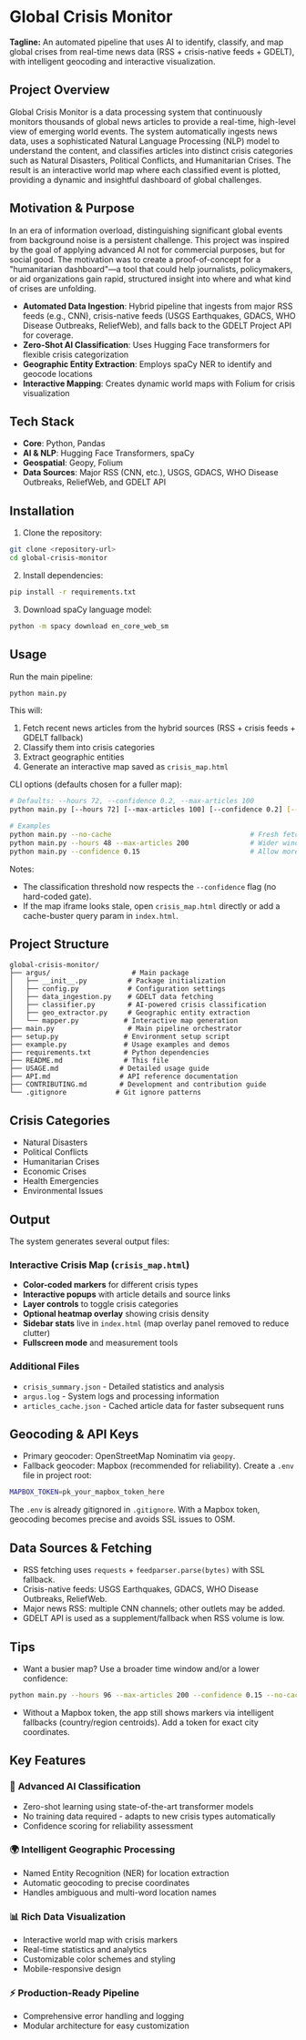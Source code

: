# Global Crisis Monitor

**Tagline:** An automated pipeline that uses AI to identify, classify, and map global crises from real-time news data (RSS + crisis-native feeds + GDELT), with intelligent geocoding and interactive visualization.

## Project Overview

Global Crisis Monitor is a data processing system that continuously monitors thousands of global news articles to provide a real-time, high-level view of emerging world events. The system automatically ingests news data, uses a sophisticated Natural Language Processing (NLP) model to understand the content, and classifies articles into distinct crisis categories such as Natural Disasters, Political Conflicts, and Humanitarian Crises. The result is an interactive world map where each classified event is plotted, providing a dynamic and insightful dashboard of global challenges.

## Motivation & Purpose

In an era of information overload, distinguishing significant global events from background noise is a persistent challenge. This project was inspired by the goal of applying advanced AI not for commercial purposes, but for social good. The motivation was to create a proof-of-concept for a "humanitarian dashboard"—a tool that could help journalists, policymakers, or aid organizations gain rapid, structured insight into where and what kind of crises are unfolding.

- **Automated Data Ingestion**: Hybrid pipeline that ingests from major RSS feeds (e.g., CNN), crisis-native feeds (USGS Earthquakes, GDACS, WHO Disease Outbreaks, ReliefWeb), and falls back to the GDELT Project API for coverage.
- **Zero-Shot AI Classification**: Uses Hugging Face transformers for flexible crisis categorization
- **Geographic Entity Extraction**: Employs spaCy NER to identify and geocode locations
- **Interactive Mapping**: Creates dynamic world maps with Folium for crisis visualization

## Tech Stack

- **Core**: Python, Pandas
- **AI & NLP**: Hugging Face Transformers, spaCy
- **Geospatial**: Geopy, Folium
- **Data Sources**: Major RSS (CNN, etc.), USGS, GDACS, WHO Disease Outbreaks, ReliefWeb, and GDELT API

## Installation

1. Clone the repository:
```bash
git clone <repository-url>
cd global-crisis-monitor
```

2. Install dependencies:
```bash
pip install -r requirements.txt
```

3. Download spaCy language model:
```bash
python -m spacy download en_core_web_sm
```

## Usage

Run the main pipeline:
```bash
python main.py
```

This will:
1. Fetch recent news articles from the hybrid sources (RSS + crisis feeds + GDELT fallback)
2. Classify them into crisis categories
3. Extract geographic entities
4. Generate an interactive map saved as `crisis_map.html`

CLI options (defaults chosen for a fuller map):

```bash
# Defaults: --hours 72, --confidence 0.2, --max-articles 100
python main.py [--hours 72] [--max-articles 100] [--confidence 0.2] [--no-cache] [--output crisis_map.html]

# Examples
python main.py --no-cache                                  # Fresh fetch using defaults
python main.py --hours 48 --max-articles 200               # Wider window and more items
python main.py --confidence 0.15                           # Allow more lower-confidence items
```

Notes:
- The classification threshold now respects the `--confidence` flag (no hard-coded gate).
- If the map iframe looks stale, open `crisis_map.html` directly or add a cache-buster query param in `index.html`.

## Project Structure

```
global-crisis-monitor/
├── argus/                    # Main package
│   ├── __init__.py          # Package initialization
│   ├── config.py            # Configuration settings
│   ├── data_ingestion.py    # GDELT data fetching
│   ├── classifier.py        # AI-powered crisis classification
│   ├── geo_extractor.py     # Geographic entity extraction
│   └── mapper.py           # Interactive map generation
├── main.py                  # Main pipeline orchestrator
├── setup.py                # Environment setup script
├── example.py              # Usage examples and demos
├── requirements.txt        # Python dependencies
├── README.md               # This file
├── USAGE.md               # Detailed usage guide
├── API.md                 # API reference documentation
├── CONTRIBUTING.md        # Development and contribution guide
└── .gitignore            # Git ignore patterns
```

## Crisis Categories

- Natural Disasters
- Political Conflicts
- Humanitarian Crises
- Economic Crises
- Health Emergencies
- Environmental Issues

## Output

The system generates several output files:

### Interactive Crisis Map (`crisis_map.html`)
- **Color-coded markers** for different crisis types
- **Interactive popups** with article details and source links  
- **Layer controls** to toggle crisis categories
- **Optional heatmap overlay** showing crisis density
- **Sidebar stats** live in `index.html` (map overlay panel removed to reduce clutter)
- **Fullscreen mode** and measurement tools

### Additional Files
- `crisis_summary.json` - Detailed statistics and analysis
- `argus.log` - System logs and processing information
- `articles_cache.json` - Cached article data for faster subsequent runs

## Geocoding & API Keys

- Primary geocoder: OpenStreetMap Nominatim via `geopy`.
- Fallback geocoder: Mapbox (recommended for reliability). Create a `.env` file in project root:

```bash
MAPBOX_TOKEN=pk_your_mapbox_token_here
```

The `.env` is already gitignored in `.gitignore`. With a Mapbox token, geocoding becomes precise and avoids SSL issues to OSM.

## Data Sources & Fetching

- RSS fetching uses `requests` + `feedparser.parse(bytes)` with SSL fallback.
- Crisis-native feeds: USGS Earthquakes, GDACS, WHO Disease Outbreaks, ReliefWeb.
- Major news RSS: multiple CNN channels; other outlets may be added.
- GDELT API is used as a supplement/fallback when RSS volume is low.

## Tips

- Want a busier map? Use a broader time window and/or a lower confidence:

```bash
python main.py --hours 96 --max-articles 200 --confidence 0.15 --no-cache
```

- Without a Mapbox token, the app still shows markers via intelligent fallbacks (country/region centroids). Add a token for exact city coordinates.

## Key Features

### 🤖 **Advanced AI Classification**
- Zero-shot learning using state-of-the-art transformer models
- No training data required - adapts to new crisis types automatically
- Confidence scoring for reliability assessment

### 🌍 **Intelligent Geographic Processing**
- Named Entity Recognition (NER) for location extraction
- Automatic geocoding to precise coordinates
- Handles ambiguous and multi-word location names

### 📊 **Rich Data Visualization**
- Interactive world map with crisis markers
- Real-time statistics and analytics
- Customizable color schemes and styling
- Mobile-responsive design

### ⚡ **Production-Ready Pipeline**
- Comprehensive error handling and logging
- Modular architecture for easy customization
